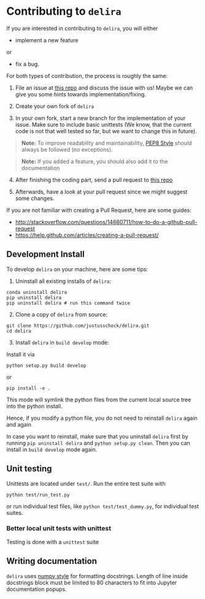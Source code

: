 # Contributing to `delira`

If you are interested in contributing to `delira`, you will either

* implement a new feature

or 

* fix a bug.

For both types of contribution, the process is roughly the same:

1. File an issue at [this repo] and discuss 
the issue with us! Maybe we can give you some hints towards 
implementation/fixing.

2. Create your own fork of `delira`

3. In your own fork, start a new branch for the implementation of your issue. 
Make sure to include basic unittests (We know, that the current code is not 
that well tested so far, but we want to change this in future).

> **Note:** To improve readability and maintainability, [PEP8 Style](https://www.python.org/dev/peps/pep-0008/) should always be followed (no exceptions).

> **Note:** If you added a feature, you should also add it to the documentation

4. After finishing the coding part, send a pull request to 
[this repo]

5. Afterwards, have a look at your pull request since we might suggest some 
changes.


If you are not familiar with creating a Pull Request, here are some guides:
- http://stackoverflow.com/questions/14680711/how-to-do-a-github-pull-request
- https://help.github.com/articles/creating-a-pull-request/


## Development Install

To develop `delira` on your machine, here are some tips:

1. Uninstall all existing installs of `delira`:
```
conda uninstall delira
pip uninstall delira
pip uninstall delira # run this command twice
```

2. Clone a copy of `delira` from source:

```
git clone https://github.com/justusschock/delira.git
cd delira
```

3. Install `delira` in `build develop` mode:

Install it via 

```
python setup.py build develop
```

or 

```
pip install -e .
```

This mode will symlink the python files from the current local source tree into the
python install.

Hence, if you modify a python file, you do not need to reinstall `delira` 
again and again

In case you want to reinstall, make sure that you uninstall `delira` first by running `pip uninstall delira`
and `python setup.py clean`. Then you can install in `build develop` mode again.


## Unit testing

Unittests are located under `test/`. Run the entire test suite with

```
python test/run_test.py
```

or run individual test files, like `python test/test_dummy.py`, for individual test suites.

### Better local unit tests with unittest
Testing is done with a `unittest` suite

## Writing documentation

`delira` uses [numpy style](http://sphinxcontrib-napoleon.readthedocs.io/en/latest/example_numpy.html)
for formatting docstrings. Length of line inside docstrings block must be limited to 80 characters to
fit into Jupyter documentation popups.

[this repo]: https://github.com/justusschock/delira
